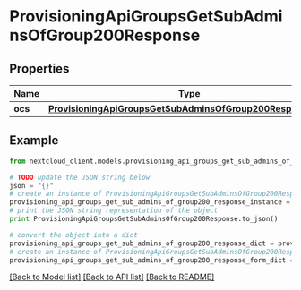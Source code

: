 # ProvisioningApiGroupsGetSubAdminsOfGroup200Response


## Properties
Name | Type | Description | Notes
------------ | ------------- | ------------- | -------------
**ocs** | [**ProvisioningApiGroupsGetSubAdminsOfGroup200ResponseOcs**](ProvisioningApiGroupsGetSubAdminsOfGroup200ResponseOcs.md) |  | 

## Example

```python
from nextcloud_client.models.provisioning_api_groups_get_sub_admins_of_group200_response import ProvisioningApiGroupsGetSubAdminsOfGroup200Response

# TODO update the JSON string below
json = "{}"
# create an instance of ProvisioningApiGroupsGetSubAdminsOfGroup200Response from a JSON string
provisioning_api_groups_get_sub_admins_of_group200_response_instance = ProvisioningApiGroupsGetSubAdminsOfGroup200Response.from_json(json)
# print the JSON string representation of the object
print ProvisioningApiGroupsGetSubAdminsOfGroup200Response.to_json()

# convert the object into a dict
provisioning_api_groups_get_sub_admins_of_group200_response_dict = provisioning_api_groups_get_sub_admins_of_group200_response_instance.to_dict()
# create an instance of ProvisioningApiGroupsGetSubAdminsOfGroup200Response from a dict
provisioning_api_groups_get_sub_admins_of_group200_response_form_dict = provisioning_api_groups_get_sub_admins_of_group200_response.from_dict(provisioning_api_groups_get_sub_admins_of_group200_response_dict)
```
[[Back to Model list]](../README.md#documentation-for-models) [[Back to API list]](../README.md#documentation-for-api-endpoints) [[Back to README]](../README.md)


